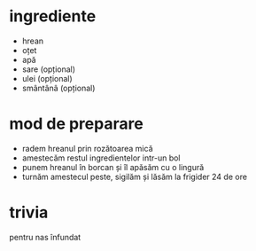 # ingrediente

* hrean
* oțet
* apă
* sare (opțional)
* ulei (opțional)
* smântânâ (opțional)

# mod de preparare

* radem hreanul prin rozătoarea mică
* amestecăm restul ingredientelor intr-un bol
* punem hreanul în borcan și îl apăsăm cu o lingură
* turnăm amestecul peste, sigilăm și lăsăm la frigider 24 de ore

# trivia

pentru nas înfundat
